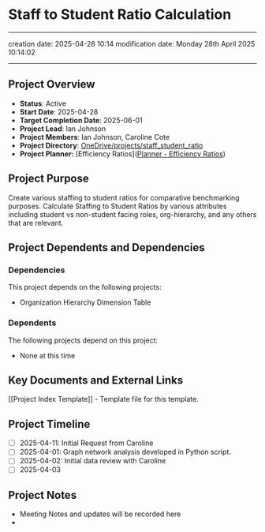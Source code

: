 # Staff to Student Ratio Calculation
---
creation date: 2025-04-28 10:14
modification date: Monday 28th April 2025 10:14:02

---
## Project Overview
- **Status**: Active
- **Start Date**: 2025-04-28
- **Target Completion Date**: 2025-06-01
- **Project Lead**: Ian Johnson
- **Project Members**: Ian Johnson, Caroline Cote
- **Project Directory**:  [OneDrive/projects/staff_student_ratio](file:////C:/Users/ijohnson/OneDrive%20-%20University%20of%20Vermont/Documents/projects/staff_student_ratio) 
- **Project Planner:** [Efficiency Ratios]([Planner - Efficiency Ratios](https://planner.cloud.microsoft/webui/v1/plan/BDrgn44H5E-3teBcR2hu_2QAB81g/view/grid/task/miOXOwE6zEm-oO4KFwh7SmQAESmO?tid=1c177758-4d6b-43dc-aaeb-3b9c42562967))
## Project Purpose
Create various staffing to student ratios for comparative benchmarking purposes. Calculate Staffing to Student Ratios by various attributes including student vs non-student facing roles, org-hierarchy, and any others that are relevant.

## Project Dependents and Dependencies
### Dependencies 
This project depends on the following projects:
- Organization Hierarchy Dimension Table

### Dependents
The following projects depend on this project:
- None at this time

## Key Documents and External Links
[[Project Index Template]] - Template file for this template.

## Project Timeline

- [ ] 2025-04-11: Initial Request from Caroline
- [ ] 2025-04-01: Graph network analysis developed in Python script.
- [ ] 2025-04-02: Initial data review with Caroline
- [ ] 2025-04-03

## Project Notes
- Meeting Notes and updates will be recorded here
- 